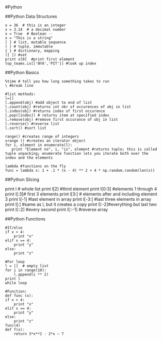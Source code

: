 #Python

##Python Data Structures

    x = 36  # this is an integer
    x = 3.14  # a decimal number
    x = True  # Boolean ⋅⋅
    x = "This is a string"
    [ ] # list, mutable sequence
    ( ) # tuple, immutable
    { } # dictionary, mapping
    ([ ]) #set  
    print x[0]  #print first element
    top_teams.ix[['NYA','PIT']] #look up index


##Python Basics

    %time # tell you how long something takes to run
    \ #break line

    #list methods:
    l=[]
    l.append(obj) #add object to end of list
    l.count(obj) #returns int nbr of occurences of obj in list
    l.index(obj) #returns index of first occurence
    l.pop([index]) # returns item at specified index
    l.remove(obj) #remove first occurance of obj in list
    l.reverse() #reverse list
    l.sort() #sort list

    range() #creates range of integers
    xrange () #creates an iterator object
    for i, element in enumerate(l): 
       print "Element no", i, "is", element #returns tuple; this is called tuple unpacking; enumerate function lets you iterate both over the index and the elements 

    lambda #functions on the fly
    func = lambda x: 1 + .1 * (x - 4) ** 2 + 4 * np.random.random(len(x))

##Python Slicing

  print l # whole list
  print l[2] #third element
  print l[0:3] #elements 1 through 4
  print l[:3]# first 3 elements
  print l[3:] # elements after and including element 3
  print l[-1] #last element in array
  print l[-3:] #last three elements in array
  print l[:] #same as l, but it creates a copy
  print l[:-2]#everything but last two
  print l[::2] #every second
  print l[::-1] #reverse array

##Python Functions

    #If/else
    if x > 4:
        print "x"
    elif x == 4:
        print "y"
    else:
        print "z"
        
    #For loop
    l = []  # empty list
    for i in range(10):
        l.append(i ** 2)
    print l
    while loop

    #Function: 
    def func (x):
    if x > 4:
        print "x"
    elif x == 4:
        print "y"
    else:
        print "z"
    func(4)
    def f(x):
        return 3*x**2 - 2*x – 7



